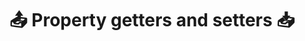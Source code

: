 ---
id: js_get_set
title: 📤 Property getters and setters 📥 
sidebar_label: Property getters and setters
---
